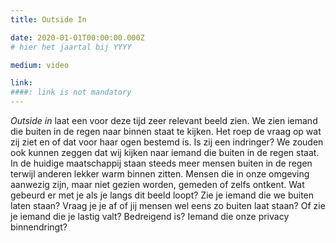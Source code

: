 ```yaml
---
title: Outside In

date: 2020-01-01T00:00:00.000Z
# hier het jaartal bij YYYY

medium: video

link: 
####: link is not mandatory
---
```


*Outside in* laat een voor deze tijd zeer relevant beeld zien. We zien iemand die buiten in de regen naar binnen staat te kijken. Het roep de vraag op wat zij ziet en of dat voor haar ogen bestemd is. Is zij een indringer?
We zouden ook kunnen zeggen dat wij kijken naar iemand die buiten in de regen staat. In de huidige maatschappij staan steeds meer mensen buiten in de regen terwijl anderen lekker warm binnen zitten. Mensen die in onze omgeving aanwezig zijn, maar niet gezien worden, gemeden of zelfs ontkent.
Wat gebeurd er met je als je langs dit beeld loopt? Zie je iemand die we buiten laten staan? Vraag je je af of jij mensen wel eens zo buiten laat staan?
Of zie je iemand die je lastig valt? Bedreigend is? Iemand die onze privacy binnendringt?


